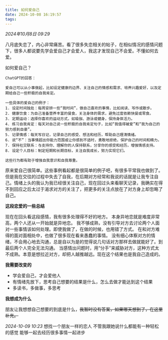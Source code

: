 ```yaml
---
title: 如何爱自己
date: 2024-10-08 16:19:57
tags:
---
```


_2024年10月8日 09:29_

八月底失恋了，内心非常痛苦。看了很多失恋相关的帖子，在相似情况的感情问题下，很多人都说要先学会爱自己才会爱人，我这才发现自己不会爱。不懂如何去爱。

如何爱自己？

```
ChatGPT的回答：

爱自己可以从小事做起，比如设定健康的边界、关注自己的情感和需求、培养兴趣爱好，以及定期给自己一些积极的自我肯定。

一些具体的爱自己的例子：
1. 设定时间独处：每周安排一些“我时间”，做自己喜欢的事情，比如阅读、写作或散步。
2. 健康饮食：为自己准备营养丰富的餐食，关注身体的需求，避免过度依赖快餐或零食。
3. 定期运动：选择你喜欢的运动方式，如瑜伽、游泳或健身，保持身体活力。
4. 练习自我肯定：每天对自己说一些积极的自我肯定句子，比如“我值得被爱”和“我为自己的努力感到自豪”。
5. 记录情感：每天写日记，记录自己的感受、想法和经历，帮助自己理清情绪。
6. 说“不”：当事情超出你能力范围或让你感到不适时，勇敢地拒绝，保护自己的时间和精力。
7. 保持社交联系：与支持你、理解你的人保持联系，分享你的感受和经历，增强情感支持。
8. 设定个人目标：制定短期和长期目标，关注自我成长，努力实现它们。

这些行为都有助于增强自我意识和自我尊重。
```

原来爱自己很简单。这些事例看起都是很简单的例子吧，有很多平常我也做到了。但是我在交往的过程中失去了自我，在后期对方经常和我说的话就是让我专注自己。情绪上头的我认为我已经很关注自己，现在回过头来看聊天记录，我确实在得不到回应之后太过于渴求对方的关注了，把更多的关注点放在了对方身上却忽略了自己。

**这段恋爱的一些总结**

现在在回头看这段感情，我有很多处理得不好的地方。
本身异地恋就是难度非常高，两个人还从一开始就是异地恋。
我不够成熟，没有引导对方去讨论两个人面对一些事情该如何处理。即使我做了，在做的时候，也用错了方式。
在和对方难得的面对面相处中，也做了很多现在看来愚蠢的事情。
没有细心体察对方的情绪，不会用心地去沟通，总是自以为是的觉得说几句话对方那样去做就能好了。到最后两个人完全无法沟通。
当感情出问题时，用“分手”来威胁对方，这种方式太不成熟。本意是想拉近对方，却把人越推越远。现在这个结果也是我自己造成的。

**我需要改变的**

- 学会爱自己，才会爱他人
- 有情绪先放下，思考自己想要的结果是什么，怎么去做才能达到这个结果
- 多读书，多做事，多思考

**我想成为什么**

朋友让我想想自己想要的到底是什么，~~我暂时没有答案，如果哪天想到了，在这里补充。~~

_2024-10-09 10:23_
想找一个朋友一样的恋人 
不管我跟她说什么都能有一种轻松的感觉
能够一起去经历很多事情一起进步

